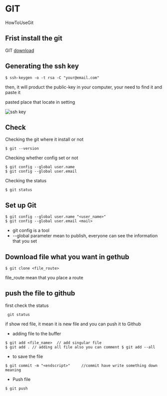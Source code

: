# GIT
HowToUseGit


## Frist install the git
GIT [download](https://git-scm.com/downloads)

## Generating the ssh key

```
$ ssh-keygen -o -t rsa -C "your@email.com"
```
then, it will product the public-key in your computer, your need to find it and paste it

pasted place that locate in setting 

![ssh key](https://user-images.githubusercontent.com/99935573/163659014-b62990e0-20fd-4d8d-a640-0f25538809fa.jpg)


## Check 

Checking the git where it install or not
```
$ git --version
```

Checking whether config set or not
```
$ git config --global user.name 
$ git config --global user.email 
```
Checking the status
```
$ git status
```


## Set up Git

```
$ git config --global user.name "<user_name>"
$ git config --global user.email <mail>
```
* git config is a tool
* --global parameter mean to publish, everyone can see the information that you set

## Download file what you want in gethub

```
$ git clone <file_route>
```
file_route mean that you place a route

## push the file to github
first check the status
```
 git status
```
if show red file, it mean it is new file 
and you can push it to Github
* adding file to the buffer
```
$ git add <file_name>  // add singular file
$ git add . // adding all file also you can comment $ git add --all
```
* to save the file 
```
$ git commit -m "<endscript>"     //commit have write something down meaning
```
* Push file
```
$ git push
```





